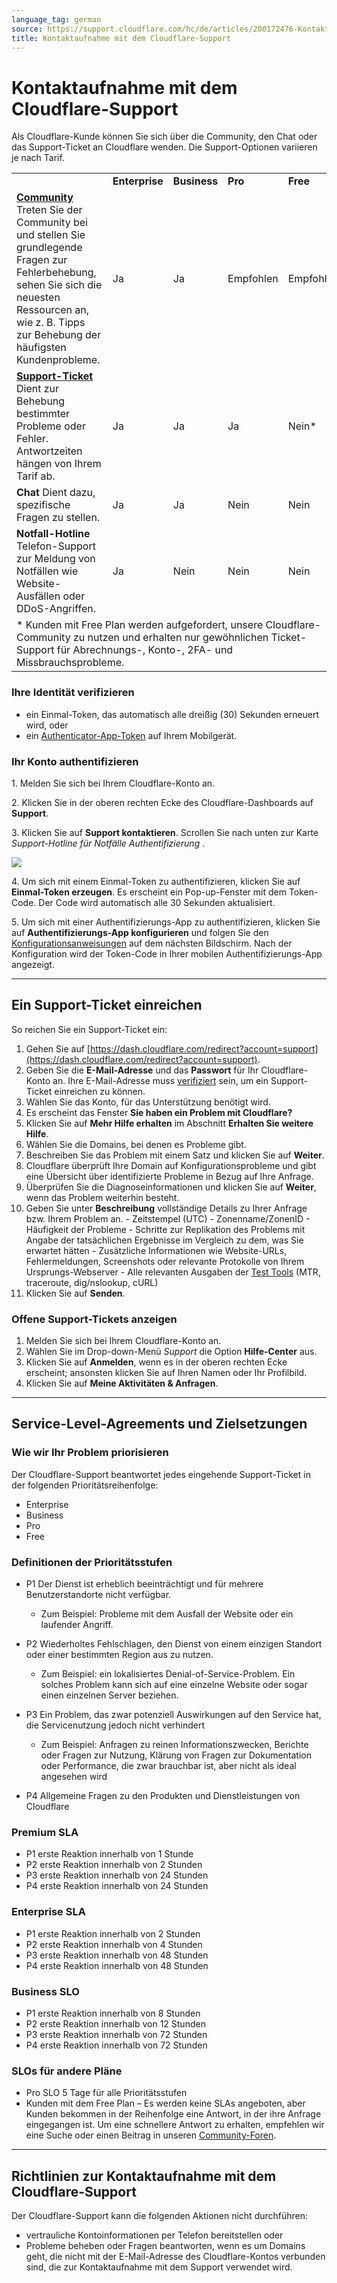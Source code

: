 ```yaml
---
language_tag: german
source: https://support.cloudflare.com/hc/de/articles/200172476-Kontaktaufnahme-mit-dem-Cloudflare-Support
title: Kontaktaufnahme mit dem Cloudflare-Support 
---
```


# Kontaktaufnahme mit dem Cloudflare-Support 



Als Cloudflare-Kunde können Sie sich über die Community, den Chat oder das Support-Ticket an Cloudflare wenden. Die Support-Optionen variieren je nach Tarif.

<table dir="ltr"><colgroup><col width="126"> <col width="100"> <col width="100"> <col width="100"> <col width="100"></colgroup><tbody><tr><td>&nbsp;</td><td data-sheets-value="{&quot;1&quot;:2,&quot;2&quot;:&quot;Enterprise&quot;}"><strong>Enterprise</strong></td><td data-sheets-value="{&quot;1&quot;:2,&quot;2&quot;:&quot;Business&quot;}"><strong>Business</strong></td><td data-sheets-value="{&quot;1&quot;:2,&quot;2&quot;:&quot;Pro&quot;}"><strong>Pro</strong></td><td data-sheets-value="{&quot;1&quot;:2,&quot;2&quot;:&quot;Free&quot;}"><strong>Free</strong></td></tr><tr><td data-sheets-value="{&quot;1&quot;:2,&quot;2&quot;:&quot;Community&quot;}"><a href="https://community.cloudflare.com/"><strong>Community</strong></a> Treten Sie der Community bei und stellen Sie grundlegende Fragen zur Fehlerbehebung, sehen Sie sich die neuesten Ressourcen an, wie z. B. Tipps zur Behebung der häufigsten Kundenprobleme.&nbsp;</td><td data-sheets-value="{&quot;1&quot;:2,&quot;2&quot;:&quot;Yes&quot;}">Ja</td><td data-sheets-value="{&quot;1&quot;:2,&quot;2&quot;:&quot;Yes&quot;}">Ja</td><td data-sheets-value="{&quot;1&quot;:2,&quot;2&quot;:&quot;Yes&quot;}">Empfohlen</td><td data-sheets-value="{&quot;1&quot;:2,&quot;2&quot;:&quot;Recommended&quot;}">Empfohlen</td></tr><tr><td data-sheets-value="{&quot;1&quot;:2,&quot;2&quot;:&quot;Support ticket&quot;}"><a href="https://support.cloudflare.com/hc/de/articles/200172476-Contacting-Cloudflare-Support#h_7b55d494-b84d-439b-8e60-e291a9fd3d16"><strong>Support-Ticket</strong></a> Dient zur Behebung bestimmter Probleme oder Fehler. Antwortzeiten hängen von Ihrem Tarif ab.</td><td data-sheets-value="{&quot;1&quot;:2,&quot;2&quot;:&quot;Yes&quot;}">Ja</td><td data-sheets-value="{&quot;1&quot;:2,&quot;2&quot;:&quot;Yes&quot;}">Ja</td><td data-sheets-value="{&quot;1&quot;:2,&quot;2&quot;:&quot;Yes&quot;}">Ja</td><td data-sheets-value="{&quot;1&quot;:2,&quot;2&quot;:&quot;Yes&quot;}">Nein*</td></tr><tr><td data-sheets-value="{&quot;1&quot;:2,&quot;2&quot;:&quot;Chat&quot;}"><strong>Chat</strong> Dient dazu, spezifische Fragen zu stellen.</td><td data-sheets-value="{&quot;1&quot;:2,&quot;2&quot;:&quot;Yes&quot;}">Ja</td><td data-sheets-value="{&quot;1&quot;:2,&quot;2&quot;:&quot;Yes&quot;}">Ja</td><td data-sheets-value="{&quot;1&quot;:2,&quot;2&quot;:&quot;No&quot;}">Nein</td><td data-sheets-value="{&quot;1&quot;:2,&quot;2&quot;:&quot;No&quot;}">Nein</td></tr><tr><td data-sheets-value="{&quot;1&quot;:2,&quot;2&quot;:&quot;Emergency Phone&quot;}"><strong>Notfall-Hotline</strong> Telefon-Support zur Meldung von Notfällen wie Website-Ausfällen oder DDoS-Angriffen.</td><td data-sheets-value="{&quot;1&quot;:2,&quot;2&quot;:&quot;Yes&quot;}">Ja</td><td data-sheets-value="{&quot;1&quot;:2,&quot;2&quot;:&quot;No&quot;}">Nein</td><td data-sheets-value="{&quot;1&quot;:2,&quot;2&quot;:&quot;No&quot;}">Nein</td><td data-sheets-value="{&quot;1&quot;:2,&quot;2&quot;:&quot;No&quot;}">Nein</td></tr><tr><td colspan="5">* Kunden mit Free Plan werden aufgefordert, unsere Cloudflare-Community zu nutzen und erhalten nur gewöhnlichen Ticket-Support für Abrechnungs-, Konto-, 2FA- und Missbrauchsprobleme.</td></tr></tbody></table>

### Ihre Identität verifizieren


-   ein Einmal-Token, das automatisch alle dreißig (30) Sekunden erneuert wird, oder
-   ein [Authenticator-App-Token](https://support.cloudflare.com/hc/de/articles/200167906/#12345681) auf Ihrem Mobilgerät.

### Ihr Konto authentifizieren

1\. Melden Sie sich bei Ihrem Cloudflare-Konto an.

2\. Klicken Sie in der oberen rechten Ecke des Cloudflare-Dashboards auf **Support**.

3\. Klicken Sie auf **Support kontaktieren**. Scrollen Sie nach unten zur Karte _Support-Hotline für Notfälle Authentifizierung_ .

![](/support/static/contact_support_ent_phone_card.png)

4\. Um sich mit einem Einmal-Token zu authentifizieren, klicken Sie auf **Einmal-Token erzeugen**. Es erscheint ein Pop-up-Fenster mit dem Token-Code. Der Code wird automatisch alle 30 Sekunden aktualisiert.

5\. Um sich mit einer Authentifizierungs-App zu authentifizieren, klicken Sie auf **Authentifizierungs-App konfigurieren** und folgen Sie den [Konfigurationsanweisungen](https://support.cloudflare.com/hc/de/articles/200167906/#12345681) auf dem nächsten Bildschirm. Nach der Konfiguration wird der Token-Code in Ihrer mobilen Authentifizierungs-App angezeigt.


___

## Ein Support-Ticket einreichen

So reichen Sie ein Support-Ticket ein:

1.  Gehen Sie auf [https://dash.cloudflare.com/redirect?account=support](https://dash.cloudflare.com/redirect?account=support).
2.  Geben Sie die **E-Mail-Adresse** und das **Passwort** für Ihr Cloudflare-Konto an. Ihre E-Mail-Adresse muss [verifiziert](https://support.cloudflare.com/hc/articles/203471284#h_1l0KGygoBX9QYjNrhAcHjg) sein, um ein Support-Ticket einreichen zu können.
3.  Wählen Sie das Konto, für das Unterstützung benötigt wird.
4.  Es erscheint das Fenster **Sie haben ein Problem mit Cloudflare?**
5.  Klicken Sie auf **Mehr Hilfe erhalten** im Abschnitt **Erhalten Sie weitere Hilfe**.
6.  Wählen Sie die Domains, bei denen es Probleme gibt.
7.  Beschreiben Sie das Problem mit einem Satz und klicken Sie auf **Weiter**.
8.  Cloudflare überprüft Ihre Domain auf Konfigurationsprobleme und gibt eine Übersicht über identifizierte Probleme in Bezug auf Ihre Anfrage.
9.  Überprüfen Sie die Diagnoseinformationen und klicken Sie auf **Weiter**, wenn das Problem weiterhin besteht.
10.  Geben Sie unter **Beschreibung** vollständige Details zu Ihrer Anfrage bzw. Ihrem Problem an.
    -   Zeitstempel (UTC)
    -   Zonenname/ZonenID
    -   Häufigkeit der Probleme
    -   Schritte zur Replikation des Problems mit Angabe der tatsächlichen Ergebnisse im Vergleich zu dem, was Sie erwartet hätten
    -   Zusätzliche Informationen wie Website-URLs, Fehlermeldungen, Screenshots oder relevante Protokolle von Ihrem Ursprungs-Webserver
    -   Alle relevanten Ausgaben der [Test Tools](https://support.cloudflare.com/hc/articles/203118044) (MTR, traceroute, dig/nslookup, cURL)
11.  Klicken Sie auf **Senden**.

### Offene Support-Tickets anzeigen

1.  Melden Sie sich bei Ihrem Cloudflare-Konto an.
2.  Wählen Sie im Drop-down-Menü _Support_ die Option **Hilfe-Center** aus.
3.  Klicken Sie auf **Anmelden**, wenn es in der oberen rechten Ecke erscheint; ansonsten klicken Sie auf Ihren Namen oder Ihr Profilbild.
4.  Klicken Sie auf **Meine Aktivitäten & Anfragen**.

___

## Service-Level-Agreements und Zielsetzungen

### Wie wir Ihr Problem priorisieren

Der Cloudflare-Support beantwortet jedes eingehende Support-Ticket in der folgenden Prioritätsreihenfolge:

-   Enterprise
-   Business
-   Pro
-   Free


### Definitionen der Prioritätsstufen

-   P1 Der Dienst ist erheblich beeinträchtigt und für mehrere Benutzerstandorte nicht verfügbar.
    -   Zum Beispiel: Probleme mit dem Ausfall der Website oder ein laufender Angriff.

-   P2 Wiederholtes Fehlschlagen, den Dienst von einem einzigen Standort oder einer bestimmten Region aus zu nutzen.
    -   Zum Beispiel: ein lokalisiertes Denial-of-Service-Problem. Ein solches Problem kann sich auf eine einzelne Website oder sogar einen einzelnen Server beziehen.

-   P3 Ein Problem, das zwar potenziell Auswirkungen auf den Service hat, die Servicenutzung jedoch nicht verhindert
    -   Zum Beispiel: Anfragen zu reinen Informationszwecken, Berichte oder Fragen zur Nutzung, Klärung von Fragen zur Dokumentation oder Performance, die zwar brauchbar ist, aber nicht als ideal angesehen wird

-   P4 Allgemeine Fragen zu den Produkten und Dienstleistungen von Cloudflare

### Premium SLA

-   P1 erste Reaktion innerhalb von 1 Stunde
-   P2 erste Reaktion innerhalb von 2 Stunden
-   P3 erste Reaktion innerhalb von 24 Stunden
-   P4 erste Reaktion innerhalb von 24 Stunden

### Enterprise SLA

-   P1 erste Reaktion innerhalb von 2 Stunden
-   P2 erste Reaktion innerhalb von 4 Stunden
-   P3 erste Reaktion innerhalb von 48 Stunden
-   P4 erste Reaktion innerhalb von 48 Stunden

### **Business SLO**

-   P1 erste Reaktion innerhalb von 8 Stunden
-   P2 erste Reaktion innerhalb von 12 Stunden
-   P3 erste Reaktion innerhalb von 72 Stunden
-   P4 erste Reaktion innerhalb von 72 Stunden

### SLOs für andere Pläne

-   Pro SLO 5 Tage für alle Prioritätsstufen
-   Kunden mit dem Free Plan – Es werden keine SLAs angeboten, aber Kunden bekommen in der Reihenfolge eine Antwort, in der ihre Anfrage eingegangen ist. Um eine schnellere Antwort zu erhalten, empfehlen wir eine Suche oder einen Beitrag in unseren [Community-Foren](https://community.cloudflare.com/).

___

## Richtlinien zur Kontaktaufnahme mit dem Cloudflare-Support

Der Cloudflare-Support kann die folgenden Aktionen nicht durchführen:

-   vertrauliche Kontoinformationen per Telefon bereitstellen oder
-   Probleme beheben oder Fragen beantworten, wenn es um Domains geht, die nicht mit der E-Mail-Adresse des Cloudflare-Kontos verbunden sind, die zur Kontaktaufnahme mit dem Support verwendet wird.

